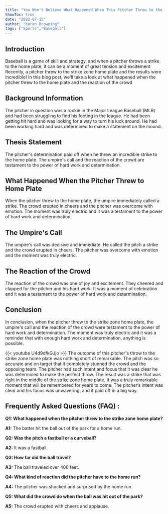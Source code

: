 ```yaml
---
title: "You Won't Believe What Happened When This Pitcher Threw to the Strike Zone Home Plate!"
ShowToc: true 
date: "2022-07-15"
author: "Karen Browning" 
tags: ["Sports","Baseball"]
---
```

## Introduction

Baseball is a game of skill and strategy, and when a pitcher throws a strike to the home plate, it can be a moment of great tension and excitement Recently, a pitcher threw to the strike zone home plate and the results were incredible! In this blog post, we'll take a look at what happened when the pitcher threw to the home plate and the reaction of the crowd 

## Background Information

The pitcher in question was a rookie in the Major League Baseball (MLB) and had been struggling to find his footing in the league. He had been getting hit hard and was looking for a way to turn his luck around. He had been working hard and was determined to make a statement on the mound. 

## Thesis Statement

The pitcher's determination paid off when he threw an incredible strike to the home plate. The umpire's call and the reaction of the crowd are testament to the power of hard work and determination. 

## What Happened When the Pitcher Threw to Home Plate

When the pitcher threw to the home plate, the umpire immediately called a strike. The crowd erupted in cheers and the pitcher was overcome with emotion. The moment was truly electric and it was a testament to the power of hard work and determination. 

## The Umpire's Call

The umpire's call was decisive and immediate. He called the pitch a strike and the crowd erupted in cheers. The pitcher was overcome with emotion and the moment was truly electric. 

## The Reaction of the Crowd

The reaction of the crowd was one of joy and excitement. They cheered and clapped for the pitcher and his hard work. It was a moment of celebration and it was a testament to the power of hard work and determination. 

## Conclusion

In conclusion, when the pitcher threw to the strike zone home plate, the umpire's call and the reaction of the crowd were testament to the power of hard work and determination. The moment was truly electric and it was a reminder that with enough hard work and determination, anything is possible.

{{< youtube U4d9dfkGJjo >}} 
The outcome of this pitcher's throw to the strike zone home plate was nothing short of remarkable. The pitch was so accurate and on target that it completely stunned the crowd and the opposing team. The pitcher had such intent and focus that it was clear he was determined to make the perfect throw. The result was a strike that was right in the middle of the strike zone home plate. It was a truly remarkable moment that will be remembered for years to come. The pitcher’s intent was clear and his focus was unwavering, and it paid off in a big way.

## Frequently Asked Questions (FAQ) :
**Q1: What happened when the pitcher threw to the strike zone home plate?**

**A1:** The batter hit the ball out of the park for a home run.

**Q2: Was the pitch a fastball or a curveball?**

**A2:** It was a fastball.

**Q3: How far did the ball travel?**

**A3:** The ball traveled over 400 feet.

**Q4: What kind of reaction did the pitcher have to the home run?**

**A4:** The pitcher was shocked and surprised by the home run.

**Q5: What did the crowd do when the ball was hit out of the park?**

**A5:** The crowd erupted with cheers and applause.



